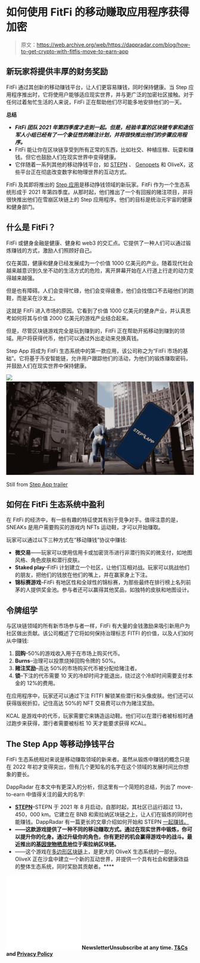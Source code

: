 # 如何使用 FitFi 的移动赚取应用程序获得加密

> 原文：<https://web.archive.org/web/https://dappradar.com/blog/how-to-get-crypto-with-fitfis-move-to-earn-app>

## 新玩家将提供丰厚的财务奖励

FitFi 通过其创新的移动赚钱平台，让人们更容易赚钱，同时保持健康。当 Step 应用程序推出时，它将使用户能够适应现实世界，并与更广泛的加密社区接触。对于任何过着匆忙生活的人来说，FitFi 正在帮助他们尽可能多地安排他们的一天。

**总结**

*   ***FitFi 团队 2021 年第四季度才走到一起。但是，经验丰富的区块链专家和退伍军人小组已经有了一个象征性的赌注计划，并将很快推出他们的步骤应用程序。***
*   FitFi 能让你在区块链享受到所有正常的东西，比如社交、种植庄稼、玩耍和赚钱。但它也鼓励人们在现实世界中变得健康。
*   它伴随着一系列其他的移动挣钱平台，如 [STEPN](https://web.archive.org/web/20220930101956/https://dappradar.com/multichain/social/stepn) 、 [Genopets](https://web.archive.org/web/20220930101956/https://dappradar.com/binance-smart-chain/games/genopets) 和 OliveX，这些平台正在彻底改变数字和物理世界的互动方式。

FitFi 及其即将推出的 [Step 应用](https://web.archive.org/web/20220930101956/https://dappradar.com/avalanche/social/step-app)是移动挣钱领域的新玩家。FitFi 作为一个生态系统形成于 2021 年第四季度。从那时起，他们推出了一个有回报的赌注项目，并将很快推出他们在雪崩区块链上的 Step 应用程序。他们的目标是统治元宇宙的健康和健身部门。

## 什么是 FitFi？

FitFi 或健身金融是健康、健身和 web3 的交汇点。它提供了一种人们可以通过锻炼赚钱的方式，激励人们照顾好自己。

仅在美国，健康和健身已经发展成为一个价值 1000 亿美元的产业。随着现代社会越来越意识到久坐不动的生活方式的危险，离开屏幕开始在人行道上行走的动力变得越来越强。

但是也有障碍。人们会变得忙碌，他们会变得疲惫，他们会找借口不去碰他们的跑鞋，而是呆在沙发上。

这就是 FitFi 进入市场的原因。它看到了价值 1000 亿美元的健身产业，并认真思考如何将其与价值 2000 亿美元的游戏产业结合起来。

但是，尽管区块链游戏完全是玩到赚到的，FitFi 正在帮助开拓移动到赚到的领域。用户将获得代币，他们可以通过外出走动来兑换真钱。

Step App 将成为 FitFi 生态系统中的第一款应用，该公司称之为“FitFi 市场的基础”。它将基于币安智能链，允许用户跟踪他们的活动，为他们的锻炼赚取密码，并鼓励人们在现实世界中保持健康。

![](img/9344a0cb01fa49d48588f52f6b6dd64e.png)![](img/b07a2b14a98a133a81ee24c5cbf9e579.png)

Still from [Step App trailer](https://web.archive.org/web/20220930101956/https://dayarko.ru/run-run-run.mp4)

## 如何在 FitFi 生态系统中盈利

在 FitFi 的经济中，有一些有趣的特征使其有别于竞争对手。值得注意的是，SNEAKs 是用户需要购买的游戏内 NFTs 运动鞋，才可以开始赚取。

玩家可以通过以下三种方式在“移动赚钱”协议中赚钱:

*   **微交易**——玩家可以使用信用卡或加密货币进行非潜行购买的微支付，如地图风格、角色皮肤和潜行皮肤。
*   **Staked play**–FitFi 计划建立一个社区，让他们互相对战。玩家可以挑战他们的朋友，把他们的钱放在他们的嘴上，并在赢家身上下注。
*   **锦标赛游戏**–FitFi 有地区性和全球性的锦标赛，为那些最终在排行榜上名列前茅的人提供奖金池。参与者还可以赢得其他奖品，如独特的皮肤和地图设计。

## 令牌组学

与区块链领域的所有新市场参与者一样，FitFi 有大量的金钱激励来吸引新用户为社区做出贡献。该公司概述了它将如何保持治理标志 FITFI 的价值，以及人们如何从中赚钱:

1.  **回购**–50%的游戏收入用于在市场上购买代币。
2.  **Burns**–治理可以投票烧掉回购令牌的 50%。
3.  **赌注奖励**–高达 50%的市场购买代币被分配给赌注者。
4.  **锁**–下注的代币需要 10 天的冷却时间才能退出，绕过这个冷却时间需要支付本金的 12%的费用。

在应用程序中，玩家还可以通过下注 FITFI 解锁某些潜行和头像皮肤。他们还可以获得版税折扣，记住高达 50%的 NFT 交易费可以作为赌注奖励。

KCAL 是游戏中的代币，玩家需要它来铸造运动鞋。他们可以在潜行者被标桩时通过跑步来获得，潜行者需要被标桩 10 天才能要求获得 KCAL。

## The Step App 等移动挣钱平台

FitFi 生态系统相对来说是移动赚取领域的新来者。虽然从锻炼中赚钱的概念只是在 2022 年初才变得突出，但有几个更知名的名字在这个领域的发展时间比你想象的要长。

DappRadar 在本文中有更深入的分析，但这里有一个简短的总结，列出了 move-to-earn 中值得关注的最大的名字:

*   [**STEPN**](https://web.archive.org/web/20220930101956/https://dappradar.com/multichain/social/stepn)–STEPN 于 2021 年 8 月启动，自那时起，其社区已运行超过 13，450，000 km。它建立在 BNB 和索拉纳区块链之上，让人们在锻炼的同时也能赚钱。DappRadar 有一篇更长的文章介绍如何开始和 STEPN [一起赚钱。](https://web.archive.org/web/20220930101956/https://dappradar.com/blog/how-to-get-crypto-on-move-to-earn-platform-stepn)
*   [](https://web.archive.org/web/20220930101956/https://dappradar.com/binance-smart-chain/games/genopets)**——这款游戏提供了一种不同的移动赚取方式。通过在现实世界中锻炼，你可以提升你的化身。通过升级你的角色，你有更好的机会赢得游戏中的战斗。最近推出的[基因宠物栖息地](https://web.archive.org/web/20220930101956/https://dappradar.com/blog/genopets-habitat-trading-surges-as-solana-minting-period-begins)位于索拉纳区块链。**
*   **[](https://web.archive.org/web/20220930101956/https://dappradar.com/polygon/collectibles/the-dustland)**——这个游戏在[多边形区块链](https://web.archive.org/web/20220930101956/https://dappradar.com/rankings/protocol/polygon)上，是更大的 OliveX 生态系统的一部分。OliveX 正在沙盒中建立一个新的互动世界，并提供一个具有社会和健康效益的整体生态系统，同时奖励其贡献者。****

****![](img/6d5a4a2d609c56e1a5771717e54ba759.png) NewsletterUnsubscribe at any time. [T&Cs](https://web.archive.org/web/20220930101956/https://dappradar.com/terms) and [Privacy Policy](https://web.archive.org/web/20220930101956/https://dappradar.com/privacy-policy)****